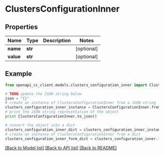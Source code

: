 # ClustersConfigurationInner


## Properties
Name | Type | Description | Notes
------------ | ------------- | ------------- | -------------
**name** | **str** |  | [optional] 
**value** | **str** |  | [optional] 

## Example

```python
from openapi_cc_client.models.clusters_configuration_inner import ClustersConfigurationInner

# TODO update the JSON string below
json = "{}"
# create an instance of ClustersConfigurationInner from a JSON string
clusters_configuration_inner_instance = ClustersConfigurationInner.from_json(json)
# print the JSON string representation of the object
print ClustersConfigurationInner.to_json()

# convert the object into a dict
clusters_configuration_inner_dict = clusters_configuration_inner_instance.to_dict()
# create an instance of ClustersConfigurationInner from a dict
clusters_configuration_inner_form_dict = clusters_configuration_inner.from_dict(clusters_configuration_inner_dict)
```
[[Back to Model list]](../README.md#documentation-for-models) [[Back to API list]](../README.md#documentation-for-api-endpoints) [[Back to README]](../README.md)



